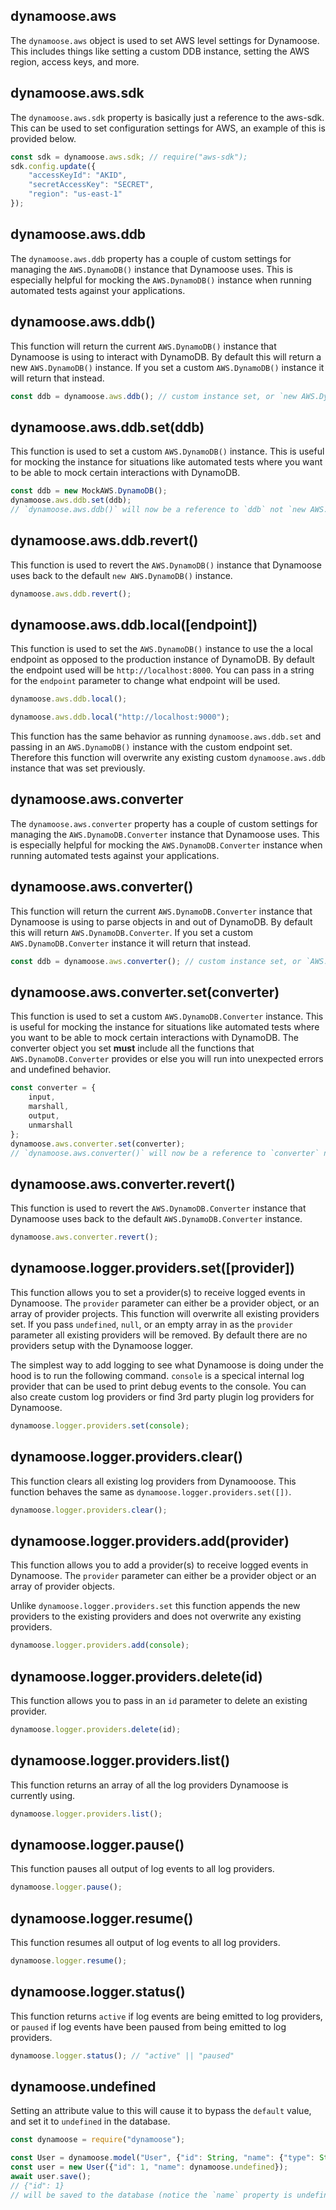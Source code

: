 ## dynamoose.aws

The `dynamoose.aws` object is used to set AWS level settings for Dynamoose. This includes things like setting a custom DDB instance, setting the AWS region, access keys, and more.

## dynamoose.aws.sdk

The `dynamoose.aws.sdk` property is basically just a reference to the aws-sdk. This can be used to set configuration settings for AWS, an example of this is provided below.

```js
const sdk = dynamoose.aws.sdk; // require("aws-sdk");
sdk.config.update({
	"accessKeyId": "AKID",
	"secretAccessKey": "SECRET",
	"region": "us-east-1"
});
```

## dynamoose.aws.ddb

The `dynamoose.aws.ddb` property has a couple of custom settings for managing the `AWS.DynamoDB()` instance that Dynamoose uses. This is especially helpful for mocking the `AWS.DynamoDB()` instance when running automated tests against your applications.

## dynamoose.aws.ddb()

This function will return the current `AWS.DynamoDB()` instance that Dynamoose is using to interact with DynamoDB. By default this will return a new `AWS.DynamoDB()` instance. If you set a custom `AWS.DynamoDB()` instance it will return that instead.

```js
const ddb = dynamoose.aws.ddb(); // custom instance set, or `new AWS.DynamoDB()`
```

## dynamoose.aws.ddb.set(ddb)

This function is used to set a custom `AWS.DynamoDB()` instance. This is useful for mocking the instance for situations like automated tests where you want to be able to mock certain interactions with DynamoDB.

```js
const ddb = new MockAWS.DynamoDB();
dynamoose.aws.ddb.set(ddb);
// `dynamoose.aws.ddb()` will now be a reference to `ddb` not `new AWS.DynamoDB()`
```

## dynamoose.aws.ddb.revert()

This function is used to revert the `AWS.DynamoDB()` instance that Dynamoose uses back to the default `new AWS.DynamoDB()` instance.

```js
dynamoose.aws.ddb.revert();
```

## dynamoose.aws.ddb.local([endpoint])

This function is used to set the `AWS.DynamoDB()` instance to use the a local endpoint as opposed to the production instance of DynamoDB. By default the endpoint used will be `http://localhost:8000`. You can pass in a string for the `endpoint` parameter to change what endpoint will be used.

```js
dynamoose.aws.ddb.local();

dynamoose.aws.ddb.local("http://localhost:9000");
```

This function has the same behavior as running `dynamoose.aws.ddb.set` and passing in an `AWS.DynamoDB()` instance with the custom endpoint set. Therefore this function will overwrite any existing custom `dynamoose.aws.ddb` instance that was set previously.

## dynamoose.aws.converter

The `dynamoose.aws.converter` property has a couple of custom settings for managing the `AWS.DynamoDB.Converter` instance that Dynamoose uses. This is especially helpful for mocking the `AWS.DynamoDB.Converter` instance when running automated tests against your applications.

## dynamoose.aws.converter()

This function will return the current `AWS.DynamoDB.Converter` instance that Dynamoose is using to parse objects in and out of DynamoDB. By default this will return `AWS.DynamoDB.Converter`. If you set a custom `AWS.DynamoDB.Converter` instance it will return that instead.

```js
const ddb = dynamoose.aws.converter(); // custom instance set, or `AWS.DynamoDB.Converter`
```

## dynamoose.aws.converter.set(converter)

This function is used to set a custom `AWS.DynamoDB.Converter` instance. This is useful for mocking the instance for situations like automated tests where you want to be able to mock certain interactions with DynamoDB. The converter object you set **must** include all the functions that `AWS.DynamoDB.Converter` provides or else you will run into unexpected errors and undefined behavior.

```js
const converter = {
	input,
	marshall,
	output,
	unmarshall
};
dynamoose.aws.converter.set(converter);
// `dynamoose.aws.converter()` will now be a reference to `converter` not `AWS.DynamoDB.Converter`
```

## dynamoose.aws.converter.revert()

This function is used to revert the `AWS.DynamoDB.Converter` instance that Dynamoose uses back to the default `AWS.DynamoDB.Converter` instance.

```js
dynamoose.aws.converter.revert();
```

## dynamoose.logger.providers.set([provider])

This function allows you to set a provider(s) to receive logged events in Dynamoose. The `provider` parameter can either be a provider object, or an array of provider projects. This function will overwrite all existing providers set. If you pass `undefined`, `null`, or an empty array in as the `provider` parameter all existing providers will be removed. By default there are no providers setup with the Dynamoose logger.

The simplest way to add logging to see what Dynamoose is doing under the hood is to run the following command. `console` is a specical internal log provider that can be used to print debug events to the console. You can also create custom log providers or find 3rd party plugin log providers for Dynamoose.

```js
dynamoose.logger.providers.set(console);
```

## dynamoose.logger.providers.clear()

This function clears all existing log providers from Dynamooose. This function behaves the same as `dynamoose.logger.providers.set([])`.

```js
dynamoose.logger.providers.clear();
```

## dynamoose.logger.providers.add(provider)

This function allows you to add a provider(s) to receive logged events in Dynamoose. The `provider` parameter can either be a provider object or an array of provider objects.

Unlike `dynamoose.logger.providers.set` this function appends the new providers to the existing providers and does not overwrite any existing providers.

```js
dynamoose.logger.providers.add(console);
```

## dynamoose.logger.providers.delete(id)

This function allows you to pass in an `id` parameter to delete an existing provider.

```js
dynamoose.logger.providers.delete(id);
```

## dynamoose.logger.providers.list()

This function returns an array of all the log providers Dynamoose is currently using.

```js
dynamoose.logger.providers.list();
```

## dynamoose.logger.pause()

This function pauses all output of log events to all log providers.

```js
dynamoose.logger.pause();
```

## dynamoose.logger.resume()

This function resumes all output of log events to all log providers.

```js
dynamoose.logger.resume();
```

## dynamoose.logger.status()

This function returns `active` if log events are being emitted to log providers, or `paused` if log events have been paused from being emitted to log providers.

```js
dynamoose.logger.status(); // "active" || "paused"
```

## dynamoose.undefined

Setting an attribute value to this will cause it to bypass the `default` value, and set it to `undefined` in the database.

```js
const dynamoose = require("dynamoose");

const User = dynamoose.model("User", {"id": String, "name": {"type": String, "default": "Bob"}});
const user = new User({"id": 1, "name": dynamoose.undefined});
await user.save();
// {"id": 1}
// will be saved to the database (notice the `name` property is undefined and did not use the `default` property)
```
